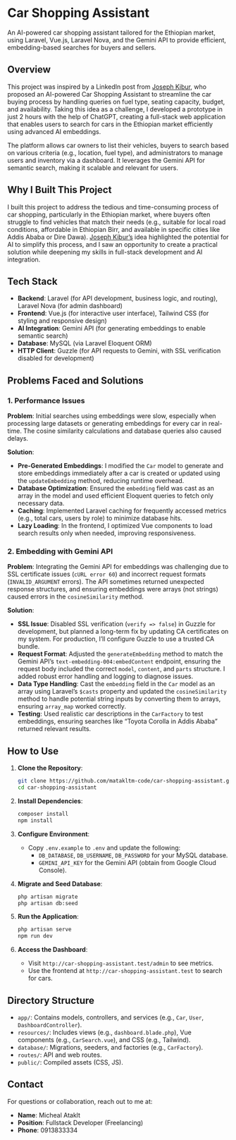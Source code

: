 # Car Shopping Assistant

An AI-powered car shopping assistant tailored for the Ethiopian market, using Laravel, Vue.js, Laravel Nova, and the Gemini API to provide efficient, embedding-based searches for buyers and sellers.


## Overview

This project was inspired by a LinkedIn post from [Joseph Kibur](https://www.linkedin.com/in/josephkibur/), who proposed an AI-powered Car Shopping Assistant to streamline the car buying process by handling queries on fuel type, seating capacity, budget, and availability. Taking this idea as a challenge, I developed a prototype in just 2 hours with the help of ChatGPT, creating a full-stack web application that enables users to search for cars in the Ethiopian market efficiently using advanced AI embeddings.

The platform allows car owners to list their vehicles, buyers to search based on various criteria (e.g., location, fuel type), and administrators to manage users and inventory via a dashboard. It leverages the Gemini API for semantic search, making it scalable and relevant for users.

## Why I Built This Project

I built this project to address the tedious and time-consuming process of car shopping, particularly in the Ethiopian market, where buyers often struggle to find vehicles that match their needs (e.g., suitable for local road conditions, affordable in Ethiopian Birr, and available in specific cities like Addis Ababa or Dire Dawa). [Joseph Kibur’s](https://www.linkedin.com/in/josephkibur/) idea highlighted the potential for AI to simplify this process, and I saw an opportunity to create a practical solution while deepening my skills in full-stack development and AI integration.

## Tech Stack

- **Backend**: Laravel (for API development, business logic, and routing), Laravel Nova (for admin dashboard)
- **Frontend**: Vue.js (for interactive user interface), Tailwind CSS (for styling and responsive design)
- **AI Integration**: Gemini API (for generating embeddings to enable semantic search)
- **Database**: MySQL (via Laravel Eloquent ORM)
- **HTTP Client**: Guzzle (for API requests to Gemini, with SSL verification disabled for development)

## Problems Faced and Solutions

### 1. Performance Issues

**Problem**: Initial searches using embeddings were slow, especially when processing large datasets or generating embeddings for every car in real-time. The cosine similarity calculations and database queries also caused delays.

**Solution**:
- **Pre-Generated Embeddings**: I modified the `Car` model to generate and store embeddings immediately after a car is created or updated using the `updateEmbedding` method, reducing runtime overhead.
- **Database Optimization**: Ensured the `embedding` field was cast as an array in the model and used efficient Eloquent queries to fetch only necessary data.
- **Caching**: Implemented Laravel caching for frequently accessed metrics (e.g., total cars, users by role) to minimize database hits.
- **Lazy Loading**: In the frontend, I optimized Vue components to load search results only when needed, improving responsiveness.

### 2. Embedding with Gemini API

**Problem**: Integrating the Gemini API for embeddings was challenging due to SSL certificate issues (`cURL error 60`) and incorrect request formats (`INVALID_ARGUMENT` errors). The API sometimes returned unexpected response structures, and ensuring embeddings were arrays (not strings) caused errors in the `cosineSimilarity` method.

**Solution**:
- **SSL Issue**: Disabled SSL verification (`verify => false`) in Guzzle for development, but planned a long-term fix by updating CA certificates on my system. For production, I’ll configure Guzzle to use a trusted CA bundle.
- **Request Format**: Adjusted the `generateEmbedding` method to match the Gemini API’s `text-embedding-004:embedContent` endpoint, ensuring the request body included the correct `model`, `content`, and `parts` structure. I added robust error handling and logging to diagnose issues.
- **Data Type Handling**: Cast the `embedding` field in the `Car` model as an array using Laravel’s `$casts` property and updated the `cosineSimilarity` method to handle potential string inputs by converting them to arrays, ensuring `array_map` worked correctly.
- **Testing**: Used realistic car descriptions in the `CarFactory` to test embeddings, ensuring searches like “Toyota Corolla in Addis Ababa” returned relevant results.

## How to Use

1. **Clone the Repository**:

   ```bash
   git clone https://github.com/matakltm-code/car-shopping-assistant.git
   cd car-shopping-assistant
   ```

2. **Install Dependencies**:

   ```bash
   composer install
   npm install
   ```

3. **Configure Environment**:

   - Copy `.env.example` to `.env` and update the following:
     - `DB_DATABASE`, `DB_USERNAME`, `DB_PASSWORD` for your MySQL database.
     - `GEMINI_API_KEY` for the Gemini API (obtain from Google Cloud Console).

4. **Migrate and Seed Database**:

   ```bash
   php artisan migrate
   php artisan db:seed
   ```

5. **Run the Application**:

   ```bash
   php artisan serve
   npm run dev
   ```

6. **Access the Dashboard**:

   - Visit `http://car-shopping-assistant.test/admin` to see metrics.
   - Use the frontend at `http://car-shopping-assistant.test` to search for cars.

## Directory Structure

- `app/`: Contains models, controllers, and services (e.g., `Car`, `User`, `DashboardController`).
- `resources/`: Includes views (e.g., `dashboard.blade.php`), Vue components (e.g., `CarSearch.vue`), and CSS (e.g., Tailwind).
- `database/`: Migrations, seeders, and factories (e.g., `CarFactory`).
- `routes/`: API and web routes.
- `public/`: Compiled assets (CSS, JS).


## Contact

For questions or collaboration, reach out to me at:

- **Name**: Micheal Ataklt
- **Position**: Fullstack Developer (Freelancing)
- **Phone**: 0913833334
